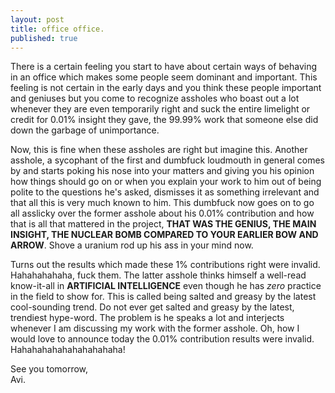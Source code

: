 ```yaml
---
layout: post
title: office office.
published: true
---
```

There is a certain feeling you start to have about certain ways of behaving in an office which makes some people seem dominant and important. This feeling is not certain in the early days and you think these people important and geniuses but you come to recognize assholes who boast out a lot whenever they are even temporarily right and suck the entire limelight or credit for 0.01% insight they gave, the 99.99% work that someone else did down the garbage of unimportance.

Now, this is fine when these assholes are right but imagine this. Another asshole, a sycophant of the first and dumbfuck loudmouth in general comes by and starts poking his nose into your matters and giving you his opinion how things should go on or when you explain your work to him out of being polite to the questions he's asked, dismisses it as something irrelevant and that all this is very much known to him. This dumbfuck now goes on to go all asslicky over the former asshole about his 0.01% contribution and how that is all that mattered in the project, **THAT WAS THE GENIUS, THE MAIN INSIGHT, THE NUCLEAR BOMB COMPARED TO YOUR EARLIER BOW AND ARROW**. Shove a uranium rod up his ass in your mind now.

Turns out the results which made these 1% contributions right were invalid. Hahahahahaha, fuck them. The latter asshole thinks himself a well-read know-it-all in **ARTIFICIAL INTELLIGENCE** even though he has _zero_ practice in the field to show for. This is called being salted and greasy by the latest cool-sounding trend. Do not ever get salted and greasy by the latest, trendiest hype-word. The problem is he speaks a lot and interjects whenever I am discussing my work with the former asshole. Oh, how I would love to announce today the 0.01% contribution results were invalid. Hahahahahahahahahahaha!

See you tomorrow,  
Avi.
